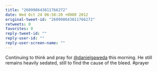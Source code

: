 ```yaml
---
title: "260998643811766272"
date: Wed Oct 24 06:58:20 +0000 2012
original-tweet-id: "260998643811766272"
retweets: 0
favorites: 0
reply-tweet-id: ""
reply-user-id: ""
reply-user-screen-name: ""
---
```

Continuing to think and pray for <a href="https://twitter.com/danielgaweda">@danielgaweda</a> this morning. He still remains heavily sedated, still to find the cause of the bleed. #prayer
